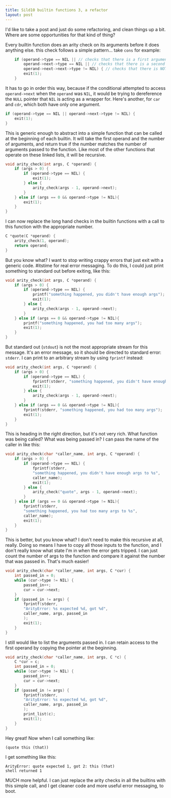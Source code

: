 ```yaml
---
title: Sild10 builtin functions 3, a refactor
layout: post
---
```


I'd like to take a post and just do some refactoring, and clean things up a
bit. Where are some opportunities for that kind of thing?

Every builtin function does an arity check on its arguments before it does
anything else. this check follows a simple pattern... take `cons` for example:

```c
    if (operand->type == NIL || // checks that there is a first argument.
        operand->next->type == NIL || // checks that there is a second argument
        operand->next->next->type != NIL) { // checks that there is NOT a third argument
        exit(1);
    }
```

It has to go in order this way, because if the conditional attempted to access
`operand->next` when the `operand` was `NIL`, it would be trying to dereference
the `NULL` pointer that `NIL` is acting as a wrapper for. Here's another, for
`car` and `cdr`, which both have only one argument.

```c
if (operand->type == NIL || operand->next->type != NIL) {
    exit(1);
}
```

This is generic enough to abstract into a simple function that can be called at
the beginning of each builtin. It will take the first operand and the number of
arguments, and return true if the number matches the number of arguments passed
to the function. Like most of the other functions that operate on these linked
lists, it will be recursive.

```c
void arity_check(int args, C *operand) {
    if (args > 0) {
        if (operand->type == NIL) {
            exit(1);
        } else {
            arity_check(args - 1, operand->next);
        }
    } else if (args == 0 && operand->type != NIL){
        exit(1);
    }
}
```

I can now replace the long hand checks in the builtin functions with a call to
this function with the appropriate number.

```c
C *quote(C *operand) {
    arity_check(1, operand);
    return operand;
}
```

But you know what? I want to stop writing crappy errors that just exit with a
generic code. #itstime for real error messaging. To do this, I could just print something to standard out before exiting, like this:

```c
void arity_check(int args, C *operand) {
    if (args > 0) {
        if (operand->type == NIL) {
            printf("something happened, you didn't have enough args");
            exit(1);
        } else {
            arity_check(args - 1, operand->next);
        }
    } else if (args == 0 && operand->type != NIL){
        printf("something happened, you had too many args");
        exit(1);
    }
}
```

But standard out (`stdout`) is not the most appropriate stream for this
message. It's an error message, so it should be directed to standard error:
`stderr`. I can print to an arbitrary stream by using `fprintf` instead:

```c
void arity_check(int args, C *operand) {
    if (args > 0) {
        if (operand->type == NIL) {
            fprintf(stderr, "something happened, you didn't have enough args");
            exit(1);
        } else {
            arity_check(args - 1, operand->next);
        }
    } else if (args == 0 && operand->type != NIL){
        fprintf(stderr, "something happened, you had too many args");
        exit(1);
    }
}
```
This is heading in the right direction, but it's not very rich. What function
was being called? What was being passed in? I can pass the name of the caller
in like this:

```c
void arity_check(char *caller_name, int args, C *operand) {
    if (args > 0) {
        if (operand->type == NIL) {
            fprintf(stderr,
            "something happened, you didn't have enough args to %s",
            caller_name);
            exit(1);
        } else {
            arity_check("quote", args - 1, operand->next);
        }
    } else if (args == 0 && operand->type != NIL){
        fprintf(stderr,
        "something happened, you had too many args to %s",
        caller_name);
        exit(1);
    }
}
```

This is better, but you know what? I don't need to make this recursive at all,
really. Doing so means I have to copy all those inputs to the function, and I
don't really know what state I'm in when the error gets tripped. I can just
count the number of args to the function and compare it against the number that
was passed in. That's much easier!


```c
void arity_check(char *caller_name, int args, C *cur) {
    int passed_in = 0;
    while (cur->type != NIL) {
        passed_in++;
        cur = cur->next;
    }
    if (passed_in != args) {
        fprintf(stderr,
        "ArityError: %s expected %d, got %d",
        caller_name, args, passed_in
        );
        exit(1);
    }
}
```

I still would like to list the arguments passed in. I can retain access to the
first operand by copying the pointer at the beginning.

```c
void arity_check(char *caller_name, int args, C *c) {
    C *cur = c;
    int passed_in = 0;
    while (cur->type != NIL) {
        passed_in++;
        cur = cur->next;
    }
    if (passed_in != args) {
        fprintf(stderr,
        "ArityError: %s expected %d, got %d",
        caller_name, args, passed_in
        );
        print_list(c);
        exit(1);
    }
}
```

Hey great! Now when I call something like:

```
(quote this (that))
```

I get something like this:

```
ArityError: quote expected 1, got 2: this (that)
shell returned 1
```

MUCH more helpful. I can just replace the arity checks in all the builtins with
this simple call, and I get cleaner code and more useful error messaging, to
boot.
